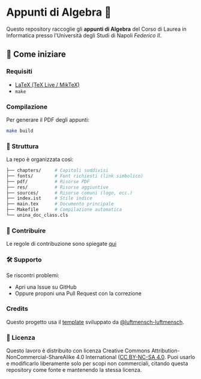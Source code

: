 # Appunti di Algebra 📘

Questo repository raccoglie gli **appunti di Algebra** del Corso di Laurea in Informatica presso l’Università degli Studi di Napoli *Federico II*.

## 🚀 Come iniziare

### Requisiti
- [LaTeX (TeX Live / MikTeX)](https://www.latex-project.org/get/)
- `make`

### Compilazione
Per generare il PDF degli appunti:
```bash
make build
```
### 📂 Struttura
La repo è organizzata così:
```bash
├── chapters/     # Capitoli suddivisi
├── fonts/        # Font richiesti (link simbolico)
├── pdf/          # Risorse PDF
├── res/          # Risorse aggiuntive
├── sources/      # Risorse comuni (logo, ecc.)
├── index.ist     # Stile indice
├── main.tex      # Documento principale
├── Makefile      # Compilazione automatica
└── unina_doc_class.cls
```
### 🤝 Contribuire
Le regole di contribuzione sono spiegate [qui](./CONTRIBUTING.md)

### 🛠 Supporto

Se riscontri problemi:
* Apri una Issue su GitHub
* Oppure proponi una Pull Request con la correzione

### Credits
Questo progetto usa il [template](./unina_doc_class.cls) sviluppato da [@luftmensch-luftmensch](https://github.com/luftmensch-luftmensch).

### 📄 Licenza
Questo lavoro è distribuito con licenza Creative Commons Attribution-NonCommercial-ShareAlike 4.0 International ([CC BY-NC-SA 4.0](./LICENSE).
Puoi usarlo e modificarlo liberamente solo per scopi non commerciali, citando questa repository come fonte e mantenendo la stessa licenza.
